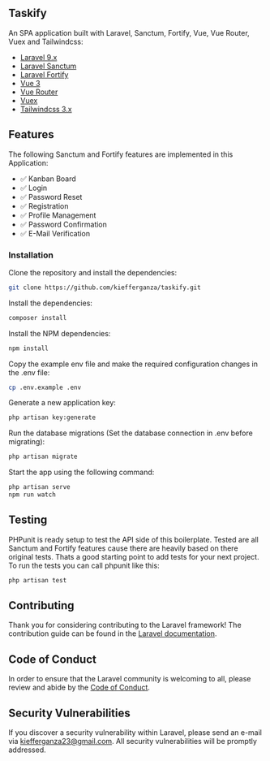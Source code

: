 

## Taskify

An SPA application built with Laravel, Sanctum, Fortify, Vue, Vue Router, Vuex and Tailwindcss:

- [Laravel 9.x](https://github.com/laravel/laravel)
- [Laravel Sanctum](https://laravel.com/docs/9.x/sanctum)
- [Laravel Fortify](https://laravel.com/docs/9.x/fortify)
- [Vue 3](https://github.com/vuejs/vue)
- [Vue Router](https://router.vuejs.org/)
- [Vuex](https://vuex.vuejs.org/)
- [Tailwindcss 3.x](https://tailwindcss.com/)

## Features

The following Sanctum and Fortify features are implemented in this Application:

- ✅ Kanban Board
- ✅ Login
- ✅ Password Reset
- ✅ Registration
- ✅ Profile Management
- ✅ Password Confirmation
- ✅ E-Mail Verification

### Installation

Clone the repository and install the dependencies:

```bash
git clone https://github.com/kiefferganza/taskify.git
```

Install the dependencies:

```bash
composer install
```

Install the NPM dependencies:

```bash
npm install
```

Copy the example env file and make the required configuration changes in the .env file:

```bash
cp .env.example .env
```
Generate a new application key:

```bash
php artisan key:generate
```

Run the database migrations (Set the database connection in .env before migrating):

```bash
php artisan migrate
```

Start the app using the following command:

```bash
php artisan serve 
npm run watch
```


## Testing

PHPunit is ready setup to test the API side of this boilerplate. Tested are all Sanctum and Fortify features cause there are heavily based on there original tests. Thats a good starting point to add tests for your next project. To run the tests you can call phpunit like this:

```bash
php artisan test
```

## Contributing

Thank you for considering contributing to the Laravel framework! The contribution guide can be found in the [Laravel documentation](https://laravel.com/docs/contributions).

## Code of Conduct

In order to ensure that the Laravel community is welcoming to all, please review and abide by the [Code of Conduct](https://laravel.com/docs/contributions#code-of-conduct).

## Security Vulnerabilities

If you discover a security vulnerability within Laravel, please send an e-mail via [kiefferganza23@gmail.com](mailto:kiefferganza23@gmail.com). All security vulnerabilities will be promptly addressed.

